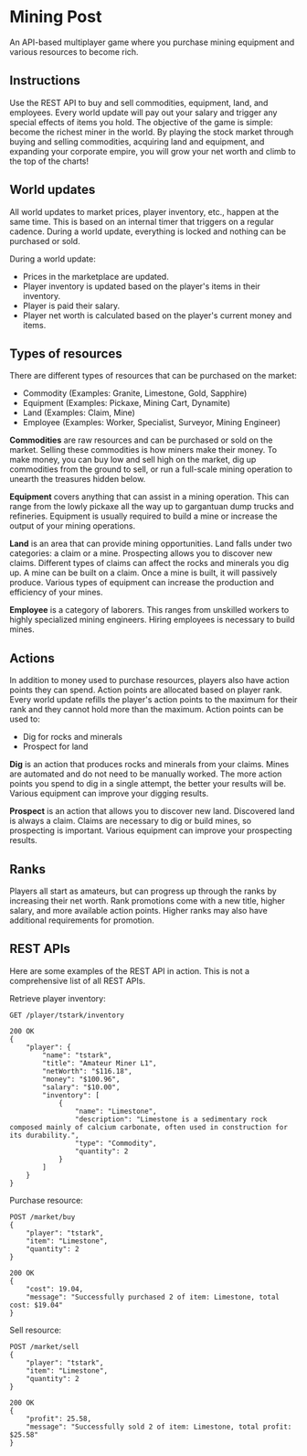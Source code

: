 # Mining Post
An API-based multiplayer game where you purchase mining equipment and various resources to become rich.

## Instructions
Use the REST API to buy and sell commodities, equipment, land, and employees. Every world update will pay out your salary and trigger any special effects of items you hold. The objective of the game is simple: become the richest miner in the world. By playing the stock market through buying and selling commodities, acquiring land and equipment, and expanding your corporate empire, you will grow your net worth and climb to the top of the charts!

## World updates
All world updates to market prices, player inventory, etc., happen at the same time. This is based on an internal timer that triggers on a regular cadence. During a world update, everything is locked and nothing can be purchased or sold.

During a world update:
- Prices in the marketplace are updated.
- Player inventory is updated based on the player's items in their inventory.
- Player is paid their salary.
- Player net worth is calculated based on the player's current money and items.

## Types of resources
There are different types of resources that can be purchased on the market:
- Commodity (Examples: Granite, Limestone, Gold, Sapphire)
- Equipment (Examples: Pickaxe, Mining Cart, Dynamite)
- Land (Examples: Claim, Mine)
- Employee (Examples: Worker, Specialist, Surveyor, Mining Engineer)

**Commodities** are raw resources and can be purchased or sold on the market. Selling these commodities is how miners make their money. To make money, you can buy low and sell high on the market, dig up commodities from the ground to sell, or run a full-scale mining operation to unearth the treasures hidden below.

**Equipment** covers anything that can assist in a mining operation. This can range from the lowly pickaxe all the way up to gargantuan dump trucks and refineries. Equipment is usually required to build a mine or increase the output of your mining operations.

**Land** is an area that can provide mining opportunities. Land falls under two categories: a claim or a mine. Prospecting allows you to discover new claims. Different types of claims can affect the rocks and minerals you dig up. A mine can be built on a claim. Once a mine is built, it will passively produce. Various types of equipment can increase the production and efficiency of your mines.

**Employee** is a category of laborers. This ranges from unskilled workers to highly specialized mining engineers. Hiring employees is necessary to build mines.

## Actions
In addition to money used to purchase resources, players also have action points they can spend. Action points are allocated based on player rank. Every world update refills the player's action points to the maximum for their rank and they cannot hold more than the maximum. Action points can be used to:
- Dig for rocks and minerals
- Prospect for land

**Dig** is an action that produces rocks and minerals from your claims. Mines are automated and do not need to be manually worked. The more action points you spend to dig in a single attempt, the better your results will be. Various equipment can improve your digging results.

**Prospect** is an action that allows you to discover new land. Discovered land is always a claim. Claims are necessary to dig or build mines, so prospecting is important. Various equipment can improve your prospecting results.

## Ranks
Players all start as amateurs, but can progress up through the ranks by increasing their net worth. Rank promotions come with a new title, higher salary, and more available action points. Higher ranks may also have additional requirements for promotion.

## REST APIs
Here are some examples of the REST API in action. This is not a comprehensive list of all REST APIs.

Retrieve player inventory:
```
GET /player/tstark/inventory

200 OK
{
    "player": {
        "name": "tstark",
        "title": "Amateur Miner L1",
        "netWorth": "$116.18",
        "money": "$100.96",
        "salary": "$10.00",
        "inventory": [
            {
                "name": "Limestone",
                "description": "Limestone is a sedimentary rock composed mainly of calcium carbonate, often used in construction for its durability.",
                "type": "Commodity",
                "quantity": 2
            }
        ]
    }
}
```

Purchase resource:
```
POST /market/buy
{
    "player": "tstark",
    "item": "Limestone",
    "quantity": 2
}

200 OK
{
    "cost": 19.04,
    "message": "Successfully purchased 2 of item: Limestone, total cost: $19.04"
}
```

Sell resource:
```
POST /market/sell
{
    "player": "tstark",
    "item": "Limestone",
    "quantity": 2
}

200 OK
{
    "profit": 25.58,
    "message": "Successfully sold 2 of item: Limestone, total profit: $25.58"
}
```
